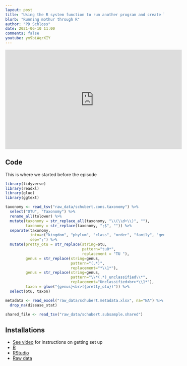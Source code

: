 ```yaml
---
layout: post
title: "Using the R system function to run another program and create lefse LDA plots (CC114)"
blurb: "Running mothur through R"
author: "PD Schloss"
date: 2021-06-10 11:00
comments: false
youtube: ym9biWqrXIY
---
```


<iframe style="margin: 0 auto;display:block;" width="560" height="315" src="https://www.youtube.com/embed/{{ page.youtube }}" frameborder="0" allow="accelerometer; autoplay; encrypted-media; gyroscope; picture-in-picture" allowfullscreen></iframe>


## Code

This is where we started before the episode

```R
library(tidyverse)
library(readxl)
library(glue)
library(ggtext)

taxonomy <- read_tsv("raw_data/schubert.cons.taxonomy") %>%
  select("OTU", "Taxonomy") %>%
  rename_all(tolower) %>%
  mutate(taxonomy = str_replace_all(taxonomy, "\\(\\d+\\)", ""),
         taxonomy = str_replace(taxonomy, ";$", "")) %>%
  separate(taxonomy,
           into=c("kingdom", "phylum", "class", "order", "family", "genus"),
           sep=";") %>%
  mutate(pretty_otu = str_replace(string=otu,
                                  pattern="tu0*",
                                  replacement = "TU "),
         genus = str_replace(string=genus,
                             pattern="(.*)",
                             replacement="*\\1*"),
         genus = str_replace(string=genus,
                             pattern="\\*(.*)_unclassified\\*",
                             replacement="Unclassified<br>*\\1*"),
         taxon = glue("{genus}<br>({pretty_otu})")) %>%
  select(otu, taxon)

metadata <- read_excel("raw_data/schubert.metadata.xlsx", na="NA") %>%
  drop_na(disease_stat)

shared_file <- read_tsv("raw_data/schubert.subsample.shared")
```


## Installations

* [See video](https://www.youtube.com/watch?v=D6CunpqF04E) for instructions on getting set up
* [R](https://r-project.org)
* [RStudio](https://rstudio.com)
* [Raw data](https://github.com/riffomonas/raw_data/releases/latest)
